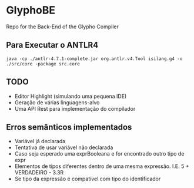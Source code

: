 # GlyphoBE
 Repo for the Back-End of the Glypho Compiler


## Para Executar o ANTLR4

`java -cp ./antlr-4.7.1-complete.jar org.antlr.v4.Tool isilang.g4 -o ./src/core -package src.core`

## TODO

- Editor Highlight (simulando uma pequena IDE)
- Geração de várias linguagens-alvo
- Uma API Rest para implementação do compilador

## Erros semânticos implementados

- Variável já declarada
- Tentativa de usar variável não declarada
- Caso seja esperado uma exprBooleana e for encontrado outro tipo de expr
- Elementos de tipos diferentes dentro de uma mesma expressão. I.E. 5 + VERDADEIRO - 3.3R
- Se tipo da expressão é compatível com tipo do identificador